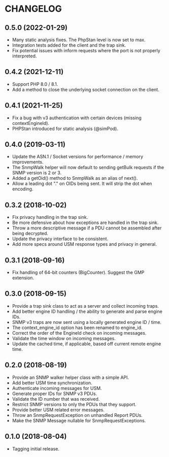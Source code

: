 CHANGELOG
=========

0.5.0 (2022-01-29)
------------------
* Many static analysis fixes. The PhpStan level is now set to max.
* Integration tests added for the client and the trap sink.
* Fix potential issues with inform requests where the port is not properly interpreted.

0.4.2 (2021-12-11)
------------------
* Support PHP 8.0 / 8.1.
* Add a method to close the underlying socket connection on the client.

0.4.1 (2021-11-25)
------------------
* Fix a bug with v3 authentication with certain devices (missing contextEngineId).
* PHPStan introduced for static analysis (@simPod).

0.4.0 (2019-03-11)
------------------
* Update the ASN.1 / Socket versions for performance / memory improvements.
* The SnmpWalk helper will now default to sending getBulk requests if the SNMP version is 2 or 3.
* Added a getOid() method to SnmpWalk as an alias of next().
* Allow a leading dot "." on OIDs being sent. It will strip the dot when encoding.

0.3.2 (2018-10-02)
------------------
* Fix privacy handling in the trap sink.
* Be more defensive about how exceptions are handled in the trap sink.
* Throw a more descriptive message if a PDU cannot be assembled after being decrypted.
* Update the privacy interface to be consistent.
* Add more specs around USM response types and privacy in general.

0.3.1 (2018-09-16)
------------------
* Fix handling of 64-bit counters (BigCounter). Suggest the GMP extension.

0.3.0 (2018-09-15)
------------------
* Provide a trap sink class to act as a server and collect incoming traps.
* Add better engine ID handling / the ability to generate and parse engine IDs.
* SNMP v3 traps are now sent using a locally generated engine ID / time.
* The context_engine_id option has been renamed to engine_id.
* Correct the order of the EngineId check on incoming messages.
* Validate the time window on incoming messages.
* Update the cached time, if applicable, based off current remote engine time.

0.2.0 (2018-08-19)
------------------
* Provide an SNMP walker helper class with a simple API.
* Add better USM time synchronization.
* Authenticate incoming messages for USM.
* Generate proper IDs for SNMP v3 PDUs.
* Validate the ID number that was received.
* Restrict SNMP versions to only the PDUs that they support.
* Provide better USM related error messages.
* Throw an SnmpRequestException on unhandled Report PDUs.
* Make the SNMP Message nullable for SnmpRequestExceptions.

0.1.0 (2018-08-04)
------------------
* Tagging initial release.
